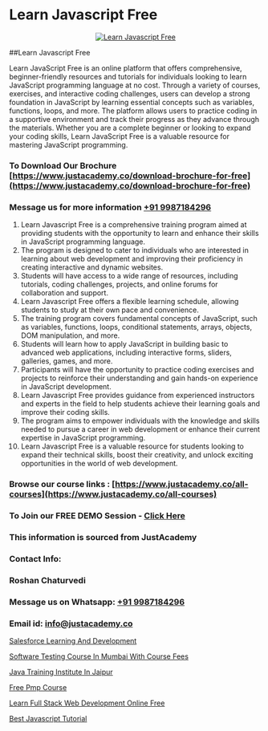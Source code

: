 # Learn Javascript Free

<p align="center">
  <a href="https://justacademy.co/course-detail/javascript-training">
    <img src="https://justacademy.co/storage2/course_image/1676636853_course_image.webp" alt="Learn Javascript Free">
  </a>
</p>
##Learn Javascript Free

Learn JavaScript Free is an online platform that offers comprehensive, beginner-friendly resources and tutorials for individuals looking to learn JavaScript programming language at no cost. Through a variety of courses, exercises, and interactive coding challenges, users can develop a strong foundation in JavaScript by learning essential concepts such as variables, functions, loops, and more. The platform allows users to practice coding in a supportive environment and track their progress as they advance through the materials. Whether you are a complete beginner or looking to expand your coding skills, Learn JavaScript Free is a valuable resource for mastering JavaScript programming.
### To Download Our Brochure [https://www.justacademy.co/download-brochure-for-free](https://www.justacademy.co/download-brochure-for-free)
### Message us for more information [+91 9987184296](https://api.whatsapp.com/send?phone=919987184296)
1) Learn Javascript Free is a comprehensive training program aimed at providing students with the opportunity to learn and enhance their skills in JavaScript programming language.
2) The program is designed to cater to individuals who are interested in learning about web development and improving their proficiency in creating interactive and dynamic websites.
3) Students will have access to a wide range of resources, including tutorials, coding challenges, projects, and online forums for collaboration and support.
4) Learn Javascript Free offers a flexible learning schedule, allowing students to study at their own pace and convenience.
5) The training program covers fundamental concepts of JavaScript, such as variables, functions, loops, conditional statements, arrays, objects, DOM manipulation, and more.
6) Students will learn how to apply JavaScript in building basic to advanced web applications, including interactive forms, sliders, galleries, games, and more.
7) Participants will have the opportunity to practice coding exercises and projects to reinforce their understanding and gain hands-on experience in JavaScript development.
8) Learn Javascript Free provides guidance from experienced instructors and experts in the field to help students achieve their learning goals and improve their coding skills.
9) The program aims to empower individuals with the knowledge and skills needed to pursue a career in web development or enhance their current expertise in JavaScript programming.
10) Learn Javascript Free is a valuable resource for students looking to expand their technical skills, boost their creativity, and unlock exciting opportunities in the world of web development.

### Browse our course links : [https://www.justacademy.co/all-courses](https://www.justacademy.co/all-courses) 
### To Join our FREE DEMO Session - [Click Here](https://www.justacademy.co/register-for-course-demo)


### This information is sourced from JustAcademy
### Contact Info:
### Roshan Chaturvedi
### Message us on Whatsapp: [+91 9987184296](https://api.whatsapp.com/send?phone=919987184296)
### Email id: [info@justacademy.co](mailto:info@justacademy.co)
                
[Salesforce Learning And Development](https://www.linkedin.com/pulse/salesforce-learning-development-justacademy-leicester-zf9ze?trackingId=KI6kx%2FN7kLNEX%2B%2B9QkwJzA%3D%3D&lipi=urn%3Ali%3Apage%3Ad_flagship3_company_admin%3BIzRPuTOMRFCGaj50%2BCRC7g%3D%3D)

[Software Testing Course In Mumbai With Course Fees](https://www.linkedin.com/pulse/software-testing-course-mumbai-fees-justacademy-bay-area-yojnc?trackingId=67KShDFpWTUfaEOOtKu4NQ%3D%3D&lipi=urn%3Ali%3Apage%3Ad_flagship3_company_admin%3Bs5%2FvGqECTA%2BmpH%2FwcWkKiQ%3D%3D)

[Java Training Institute In Jaipur](https://medium.com/@akanshapatil/java-training-institute-in-jaipur-e40840a38a75)

[Free Pmp Course](https://medium.com/@ranepooja/free-pmp-course-c764ab3c4a2a)

[Learn Full Stack Web Development Online Free](https://justacademyin.github.io/justacademy/learn-full-stack-web-development-online-free)

[Best Javascript Tutorial](https://justacademyin.github.io/Articles/Best-Javascript-Tutorial)


